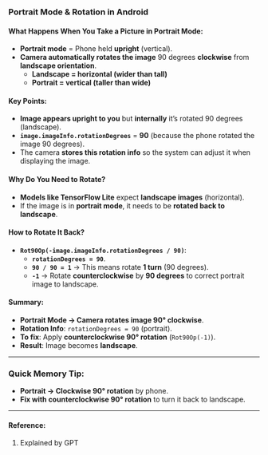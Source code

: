 ### **Portrait Mode & Rotation in Android**

#### **What Happens When You Take a Picture in Portrait Mode:**

- **Portrait mode** = Phone held **upright** (vertical).
- **Camera automatically rotates the image** 90 degrees **clockwise** from **landscape orientation**.
  - **Landscape = horizontal (wider than tall)**
  - **Portrait = vertical (taller than wide)**

#### **Key Points:**

- **Image appears upright to you** but **internally** it’s rotated 90 degrees (landscape).
- **`image.imageInfo.rotationDegrees`** = **90** (because the phone rotated the image 90 degrees).
- The camera **stores this rotation info** so the system can adjust it when displaying the image.
  
#### **Why Do You Need to Rotate?**
- **Models like TensorFlow Lite** expect **landscape images** (horizontal).
- If the image is in **portrait mode**, it needs to be **rotated back to landscape**.

#### **How to Rotate It Back?**
- **`Rot90Op(-image.imageInfo.rotationDegrees / 90)`**:
  - **`rotationDegrees = 90`**.
  - **`90 / 90 = 1`** → This means rotate **1 turn** (90 degrees).
  - **`-1`** → Rotate **counterclockwise** by **90 degrees** to correct portrait image to landscape.

#### **Summary:**

- **Portrait Mode → Camera rotates image 90° clockwise**.
- **Rotation Info**: `rotationDegrees = 90` (portrait).
- **To fix**: Apply **counterclockwise 90° rotation** (`Rot90Op(-1)`).
- **Result**: Image becomes **landscape**.

---

### **Quick Memory Tip:**
- **Portrait → Clockwise 90° rotation** by phone.
- **Fix with counterclockwise 90° rotation** to turn it back to landscape.

---

#### Reference:
1. Explained by GPT